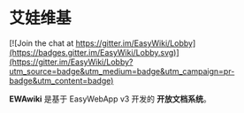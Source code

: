 # 艾娃维基

[![Join the chat at https://gitter.im/EasyWiki/Lobby](https://badges.gitter.im/EasyWiki/Lobby.svg)](https://gitter.im/EasyWiki/Lobby?utm_source=badge&utm_medium=badge&utm_campaign=pr-badge&utm_content=badge)

**EWAwiki** 是基于 EasyWebApp v3 开发的 **开放文档系统**。